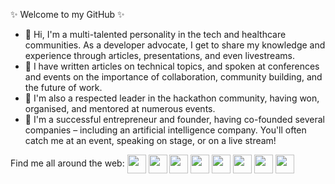 ✨ Welcome to my GitHub ✨

- 👋 Hi, I'm a multi-talented personality in the tech and healthcare communities. As a developer advocate, I get to share my knowledge and experience through articles, presentations, and even livestreams.
- 👀 I have written articles on technical topics, and spoken at conferences and events on the importance of collaboration, community building, and the future of work.
- 🌱 I'm also a respected leader in the hackathon community, having won, organised, and mentored at numerous events.
- 💞️ I'm a successful entrepreneur and founder, having co-founded several companies – including an artificial intelligence company. You'll often catch me at an event, speaking on stage, or on a live stream!
  
Find me all around the web:
<a href="https://ferrolipbaby.vn/"><img align="center" src="https://github.com/mishmanners/MishManners/raw/master/socials/chrome.png" alt="" height="30" style="max-width: 100%;"></a>
<a href="http://twitter.com/ferrolipbaby" rel="nofollow"><img align="center" src="https://github.com/mishmanners/MishManners/raw/master/socials/twitter%20(2).png" title="Twitter" alt="" height="30" style="max-width: 100%;"></a>
<a href="http://linkedin.com/in/ferrolipbaby" rel="nofollow"><img align="center" src="https://github.com/mishmanners/MishManners/raw/master/socials/transparent-Linkedin-logo-icon.png" alt="" height="30" style="max-width: 100%;"></a>
<a href="https://www.youtube.com/channel/UCDlzU95kdcxNTFnn1DVlJMw" rel="nofollow"><img align="center" src="https://github.com/mishmanners/MishManners/raw/master/socials/youtube.png" alt="" height="30" style="max-width: 100%;"></a>
<a href="https://ferrolipbaby.weebly.com/" rel="nofollow"><img align="center" src="https://github.com/mishmanners/MishManners/raw/master/socials/chrome.png" alt="" height="30" style="max-width: 100%;"></a>
<a href="https://ferrolipbaby.tumblr.com/" rel="nofollow"><img align="center" src="https://github.com/mishmanners/MishManners/raw/master/socials/chrome.png" alt="" height="30" style="max-width: 100%;"></a>
<a href="https://ferrolipbaby.blogspot.com/" rel="nofollow"><img align="center" src="https://github.com/mishmanners/MishManners/raw/master/socials/chrome.png" alt="" height="30" style="max-width: 100%;"></a>
<a href="https://www.pinterest.com/ferrolipbaby/" rel="nofollow"><img align="center" src="https://github.com/mishmanners/MishManners/raw/master/socials/chrome.png" alt="" height="30" style="max-width: 100%;"></a>

